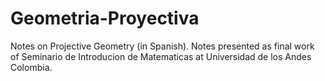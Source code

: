 Geometria-Proyectiva
====================

Notes on Projective Geometry (in Spanish). Notes presented as final work of Seminario de Introducion de Matematicas
at Universidad de los Andes Colombia. 


